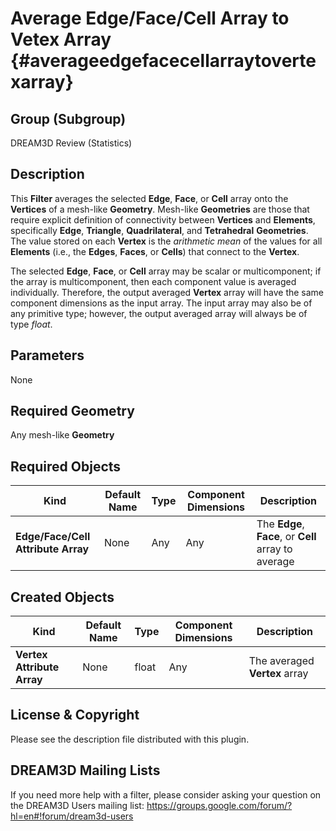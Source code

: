Average Edge/Face/Cell Array to Vetex Array {#averageedgefacecellarraytovertexarray}
=============

## Group (Subgroup) ##

DREAM3D Review (Statistics)

## Description ##

This **Filter** averages the selected **Edge**, **Face**, or **Cell** array onto the **Vertices** of a mesh-like **Geometry**.  Mesh-like **Geometries** are those that require explicit definition of connectivity between **Vertices** and **Elements**, specifically **Edge**, **Triangle**, **Quadrilateral**, and **Tetrahedral** **Geometries**.  The value stored on each **Vertex** is the _arithmetic mean_ of the values for all **Elements** (i.e., the **Edges**, **Faces**, or **Cells**) that connect to the **Vertex**.

The selected **Edge**, **Face**, or **Cell** array may be scalar or multicomponent; if the array is multicomponent, then each component value is averaged individually.  Therefore, the output averaged **Vertex** array will have the same component dimensions as the input array.  The input array may also be of any primitive type; however, the output averaged array will always be of type _float_.

## Parameters ##

None

## Required Geometry ###

Any mesh-like **Geometry**

## Required Objects ##

| Kind | Default Name | Type | Component Dimensions | Description |
|------|--------------|------|----------------------|-------------|
| **Edge/Face/Cell Attribute Array** | None | Any | Any | The **Edge**, **Face**, or **Cell** array to average |

## Created Objects ##

| Kind | Default Name | Type | Component Dimensions | Description |
|------|--------------|------|----------------------|-------------|
| **Vertex Attribute Array** | None | float | Any | The averaged **Vertex** array |

## License & Copyright ##

Please see the description file distributed with this plugin.

## DREAM3D Mailing Lists ##

If you need more help with a filter, please consider asking your question on the DREAM3D Users mailing list:
https://groups.google.com/forum/?hl=en#!forum/dream3d-users

